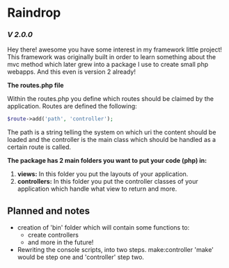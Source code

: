 # Raindrop
### ***V 2.0.0***
Hey there! awesome you have some interest in my framework little project!
This framework was originally built in order to learn something about the mvc method which later grew into a package I use to create small php webapps. And this even is version 2 already!

**The routes.php file**

Within the routes.php you define which routes should be claimed by the application.
Routes are defined the following:

```php
$route->add('path', 'controller');
```

The path is a string telling the system on which uri the content should be loaded and the controller is the main class which should be handled as a certain route is called.

**The package has 2 main folders you want to put your code (php) in:**
1. **views:** In this folder you put the layouts of your application.
2. **controllers:** In this folder you put the controller classes of your application which handle what view to return and more.

## Planned and notes
- creation of 'bin' folder which will contain some functions to:
  - create controllers
  - and more in the future!
- Rewriting the console scripts, into two steps. make:controller 'make' would be step one and 'controller' step two.